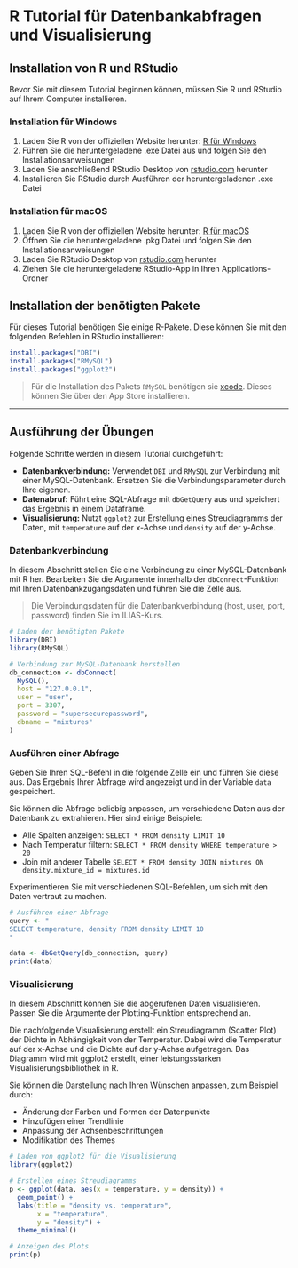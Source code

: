 # R Tutorial für Datenbankabfragen und Visualisierung

## Installation von R und RStudio

Bevor Sie mit diesem Tutorial beginnen können, müssen Sie R und RStudio auf Ihrem Computer installieren.

### Installation für Windows

1. Laden Sie R von der offiziellen Website herunter: [R für Windows](https://cran.r-project.org/bin/windows/base/)
2. Führen Sie die heruntergeladene .exe Datei aus und folgen Sie den Installationsanweisungen
3. Laden Sie anschließend RStudio Desktop von [rstudio.com](https://www.rstudio.com/products/rstudio/download/) herunter
4. Installieren Sie RStudio durch Ausführen der heruntergeladenen .exe Datei

### Installation für macOS

1. Laden Sie R von der offiziellen Website herunter: [R für macOS](https://cran.r-project.org/bin/macosx/)
2. Öffnen Sie die heruntergeladene .pkg Datei und folgen Sie den Installationsanweisungen
3. Laden Sie RStudio Desktop von [rstudio.com](https://www.rstudio.com/products/rstudio/download/) herunter
4. Ziehen Sie die heruntergeladene RStudio-App in Ihren Applications-Ordner

## Installation der benötigten Pakete

Für dieses Tutorial benötigen Sie einige R-Pakete. Diese können Sie mit den folgenden Befehlen in RStudio installieren:

```r
install.packages("DBI")
install.packages("RMySQL")
install.packages("ggplot2")
```

> Für die Installation des Pakets `RMySQL` benötigen sie [xcode](https://developer.apple.com/xcode/). Dieses können Sie über den App Store installieren.

---

## Ausführung der Übungen

Folgende Schritte werden in diesem Tutorial durchgeführt:

- **Datenbankverbindung:** Verwendet `DBI` und `RMySQL` zur Verbindung mit einer MySQL-Datenbank. Ersetzen Sie die Verbindungsparameter durch Ihre eigenen.
- **Datenabruf:** Führt eine SQL-Abfrage mit `dbGetQuery` aus und speichert das Ergebnis in einem Dataframe.
- **Visualisierung:** Nutzt `ggplot2` zur Erstellung eines Streudiagramms der Daten, mit `temperature` auf der x-Achse und `density` auf der y-Achse.

### Datenbankverbindung

In diesem Abschnitt stellen Sie eine Verbindung zu einer MySQL-Datenbank mit R her. Bearbeiten Sie die Argumente innerhalb der `dbConnect`-Funktion mit Ihren Datenbankzugangsdaten und führen Sie die Zelle aus.

> Die Verbindungsdaten für die Datenbankverbindung (host, user, port, password) finden Sie im ILIAS-Kurs.

```r
# Laden der benötigten Pakete
library(DBI)
library(RMySQL)

# Verbindung zur MySQL-Datenbank herstellen
db_connection <- dbConnect(
  MySQL(),
  host = "127.0.0.1",
  user = "user",
  port = 3307,
  password = "supersecurepassword",
  dbname = "mixtures"
)
```

### Ausführen einer Abfrage

Geben Sie Ihren SQL-Befehl in die folgende Zelle ein und führen Sie diese aus. Das Ergebnis Ihrer Abfrage wird angezeigt und in der Variable `data` gespeichert.

Sie können die Abfrage beliebig anpassen, um verschiedene Daten aus der Datenbank zu extrahieren. Hier sind einige Beispiele:

- Alle Spalten anzeigen: `SELECT * FROM density LIMIT 10`
- Nach Temperatur filtern: `SELECT * FROM density WHERE temperature > 20`
- Join mit anderer Tabelle `SELECT * FROM density JOIN mixtures ON density.mixture_id = mixtures.id`

Experimentieren Sie mit verschiedenen SQL-Befehlen, um sich mit den Daten vertraut zu machen.

```r
# Ausführen einer Abfrage
query <- "
SELECT temperature, density FROM density LIMIT 10
"

data <- dbGetQuery(db_connection, query)
print(data)
```

### Visualisierung

In diesem Abschnitt können Sie die abgerufenen Daten visualisieren. Passen Sie die Argumente der Plotting-Funktion entsprechend an.

Die nachfolgende Visualisierung erstellt ein Streudiagramm (Scatter Plot) der Dichte in Abhängigkeit von der Temperatur. Dabei wird die Temperatur auf der x-Achse und die Dichte auf der y-Achse aufgetragen. Das Diagramm wird mit ggplot2 erstellt, einer leistungsstarken Visualisierungsbibliothek in R.

Sie können die Darstellung nach Ihren Wünschen anpassen, zum Beispiel durch:

- Änderung der Farben und Formen der Datenpunkte
- Hinzufügen einer Trendlinie
- Anpassung der Achsenbeschriftungen
- Modifikation des Themes

```r
# Laden von ggplot2 für die Visualisierung
library(ggplot2)

# Erstellen eines Streudiagramms
p <- ggplot(data, aes(x = temperature, y = density)) +
  geom_point() +
  labs(title = "density vs. temperature",
       x = "temperature",
       y = "density") +
  theme_minimal()

# Anzeigen des Plots
print(p)
```
